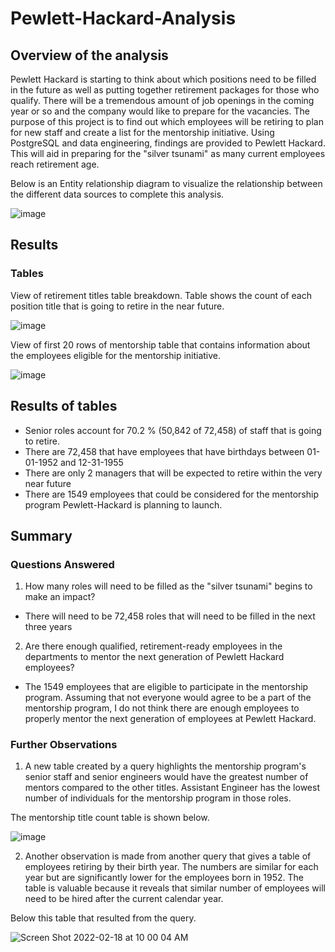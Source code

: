 # Pewlett-Hackard-Analysis

## Overview of the analysis 

Pewlett Hackard is starting to think about which positions need to be filled in the future as well as putting together retirement packages for those who qualify. There will be a tremendous amount of job openings in the coming year or so and the company would like to prepare for the vacancies. The purpose of this project is to find out which employees will be retiring to plan for new staff and create a list for the  mentorship initiative. Using PostgreSQL and data engineering, findings are provided to Pewlett Hackard. This will aid in preparing for the "silver tsunami" as many current employees reach retirement age.

Below is an Entity relationship diagram to visualize the relationship between the different data sources to complete this analysis.

![image](https://user-images.githubusercontent.com/96553992/154599906-46856a35-c063-4d5f-b8b8-427c7a9b1d84.png)



## Results 

### Tables 

View of retirement titles table breakdown. Table shows the count of each position title that is going to retire in the near future.

![image](https://user-images.githubusercontent.com/96553992/154606662-bf4c340b-775c-429d-a05f-e1bfdbf64177.png)

View of first 20 rows of mentorship table that contains information about the employees eligible for the mentorship initiative. 

![image](https://user-images.githubusercontent.com/96553992/154718261-a3ae7052-0f11-4a65-852b-8671464b8964.png)

## Results of tables
* Senior roles account for 70.2 % (50,842 of 72,458) of staff that is going to retire.
* There are 72,458 that have employees that have birthdays between 01-01-1952 and 12-31-1955
* There are only 2 managers that will be expected to retire within the very near future
* There are 1549 employees that could be considered for the mentorship program Pewlett-Hackard is planning to launch.

## Summary

### Questions Answered

1) How many roles will need to be filled as the "silver tsunami" begins to make an impact?
  * There will need to be 72,458 roles that will need to be filled in the next three years
2) Are there enough qualified, retirement-ready employees in the departments to mentor the next generation of Pewlett Hackard employees?
  * The 1549 employees that are eligible to participate in the mentorship program. Assuming that not everyone would agree to be a part of the mentorship program, I do not think there are enough employees to properly mentor the next generation of employees at Pewlett Hackard.

### Further Observations


1) A new table created by a query highlights the mentorship program's senior staff and senior engineers would have the greatest number of mentors compared to the other titles. Assistant Engineer has the lowest number of individuals for the mentorship program in those roles.

The mentorship title count table is shown below.

![image](https://user-images.githubusercontent.com/96553992/154696503-009f2cba-9488-479e-84b1-264bdc05921c.png)

2) Another observation is made from another query that gives a table of employees retiring by their birth year. The numbers are similar for each year but are significantly lower for the employees born in 1952. The table is valuable because it reveals that similar number of employees will need to be hired after the current calendar year.

Below this table that resulted from the query.

![Screen Shot 2022-02-18 at 10 00 04 AM](https://user-images.githubusercontent.com/96553992/154707313-fb132c74-60f1-4d57-84bf-fec006b617d1.png)

